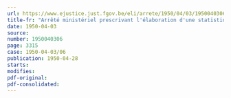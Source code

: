 ```yaml
---
url: https://www.ejustice.just.fgov.be/eli/arrete/1950/04/03/1950040306/justel
title-fr: "Arrêté ministériel prescrivant l'élaboration d'une statistique mensuelle de l'activité dans l'industrie des huiles végétales et animales et du mouvement des stocks dans cette industrie"
date: 1950-04-03
source:
number: 1950040306
page: 3315
case: 1950-04-03/06
publication: 1950-04-28
starts:
modifies:
pdf-original:
pdf-consolidated:
---
```


